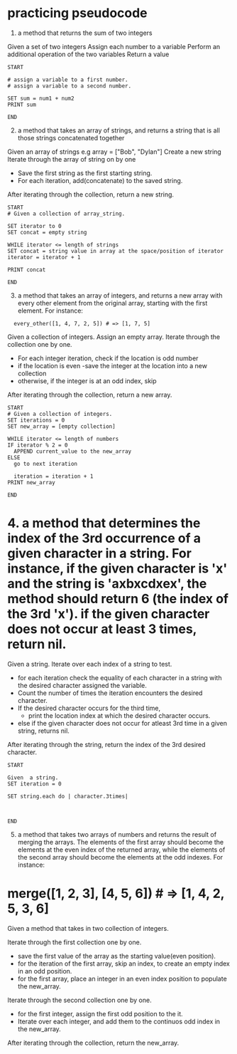 # practicing pseudocode
1. a method that returns the sum of two integers
<!-- Casual -->
Given a set of two integers
Assign each number to a variable
Perform an additional operation of the two variables
Return a value

  <!-- Formal -->
```
START

# assign a variable to a first number.
# assign a variable to a second number.

SET sum = num1 + num2
PRINT sum

END
```

 2. a method that takes an array of strings, and returns a string that is all those strings concatenated together
<!-- Casual -->
Given an array of strings e.g array = ["Bob", "Dylan"]
Create a new string
Iterate through the array of string on by one
  - Save the first string as the first starting string.
  - For each iteration, add(concatenate) to the saved string.

After iterating through the collection, return a new string.

<!-- Formal -->
```
START
# Given a collection of array_string.

SET iterator to 0
SET concat = empty string

WHILE iterator <= length of strings
SET concat = string value in array at the space/position of iterator
iterator = iterator + 1

PRINT concat

END

```

3. a method that takes an array of integers, and returns a new array with every other element from the original array, starting with the first element. For instance:

```
  every_other([1, 4, 7, 2, 5]) # => [1, 7, 5]
```
<!-- Casual -->

Given a collection of integers.
Assign an empty array.
Iterate through the collection one by one.
  - For each integer iteration, check if the location is odd number
  - if the location is even
    -save the integer at the location into a new collection
  - otherwise,
    if the integer is at an odd index, skip


After iterating through the collection, return a new array.

<!-- Formal -->
```
START
# Given a collection of integers.
SET iterations = 0
SET new_array = [empty collection]

WHILE iterator <= length of numbers
IF iterator % 2 = 0
  APPEND current_value to the new_array
ELSE
  go to next iteration

  iteration = iteration + 1
PRINT new_array

END
```

# 4. a method that determines the index of the 3rd occurrence of a given character in a string. For instance, if the given character is 'x' and the string is 'axbxcdxex', the method should return 6 (the index of the 3rd 'x'). if the given character does not occur at least 3 times, return nil.
<!-- Casual -->
Given a string.
Iterate over each index of a string to test.
  - for each iteration check the equality of each character in a string with the desired character assigned the variable.
  - Count the number of times the iteration encounters the desired character.
  - If the desired character occurs for the third time,
    - print the location index at which the desired character occurs.
  - else if the given character does not occur for atleast 3rd time in a given string, returns nil.

  After iterating through the string, return the index of the 3rd desired character.

```
START

Given  a string.
SET iteration = 0

SET string.each do | character.3times|



END
```

5. a method that takes two arrays of numbers and returns the result of merging the arrays. The elements of the first array should become the elements at the even index of the returned array, while the elements of the second array should become the elements at the odd indexes. For instance:
  # merge([1, 2, 3], [4, 5, 6]) # => [1, 4, 2, 5, 3, 6]
<!-- Casual -->

Given a method that takes in two collection of integers.

Iterate through the first collection one by one.
  - save the first value of the array as the starting value(even position).
  - for the iteration of the first array, skip an index, to create an empty index in an odd position.
  - for the first array, place an integer in an even index position to populate the new_array.

Iterate through the second collection one by one.
  - for the first integer, assign the first odd position to the it.
  - Iterate over each integer, and add them to the continuos odd index in the new_array.

After iterating through the collection, return the new_array.

<!-- Formal -->
